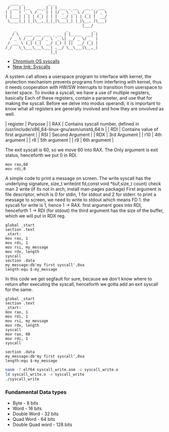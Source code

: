 ```
  ____ _           _ _                       
 / ___| |__   __ _| | | ___ _ __   __ _  ___ 
| |   | '_ \ / _` | | |/ _ \ '_ \ / _` |/ _ \
| |___| | | | (_| | | |  __/ | | | (_| |  __/
 \____|_| |_|\__,_|_|_|\___|_| |_|\__, |\___|
                                  |___/      
    _                      _           _ 
   / \   ___ ___ ___ _ __ | |_ ___  __| |
  / _ \ / __/ __/ _ \ '_ \| __/ _ \/ _` |
 / ___ \ (_| (_|  __/ |_) | ||  __/ (_| |
/_/   \_\___\___\___| .__/ \__\___|\__,_|
                    |_|                  
```
* [Chromium OS syscalls](https://chromium.googlesource.com/chromiumos/docs/+/master/constants/syscalls.md)
* [New link: Syscalls](https://chromium.googlesource.com/chromiumos/docs/+/HEAD/constants/syscalls.md)

A system call allows a userspace program to interface with kernel, the protection mechanism prevents  programs from interfering with kernel, thus it needs cooperation with HW/SW interrupts to transition from userspace to kernel space. 
To invoke a syscall, we have a use of multiple registers, basically Each of these registers, contain a parameter, and use that for making the syscall. Before we delve into modus operandi, it is important to know what all registers are generally involved and how they are onvolved as well.

| register | Purpose                                                                           |
| RAX      | Contains syscall number, defined in /usr/include/x86_64-linux-gnu/asm/unistd_64.h |
| RDI      | Contains value of first argument                                                  |
| RSI      | Second Argument                                                                   |
| RDX      | 3rd Argument                                                                      |
| r10      | 4th argument                                                                      |
| r8       | 5th argument                                                                      |
| r9       | 6th argument                                                                      |

The exit syscall is 60, so we move 60 into RAX. The Only argument is exit status, henceforth we put 0 in RDI.

```
mov rax,60
mov rdi,0
```

A simple code to print a message on screen. The write syscall has the underlying signature, 
size_t write(int fd,const void *buf,size_t count)
check man 2 write (if its not in arch, install man-pages package)
First argument is file descriptor, which is 0 for stdin, 1 for stdout and 2 for stderr.
to print a message to screen, we need to write to stdout which means FD 1.
the syscall for write is 1, hence 1 -> RAX.
first argument goes into RDI, henceforth 1 -> RDI (for stdout)
the third argument has the size of the buffer, which we will put in RDX reg.

```
global _start
section .text
_start:
mov rax, 1
mov rdi, 1
mov rsi, my_message
mov rdx, length
syscall
section .data
my_message:db'my first syscall',0xa
length:equ $-my_message
```
In this code we get segfault for sure, because we don't know where to return after executing the syscall, henceforth we gotta add an exit syscall for the same.

```
global _start
section .text
_start:
mov rax, 1
mov rdi, 1
mov rsi, my_message
mov rdx, length
syscall
mov rax, 60
mox rdi, 1
syscall

section .data
my_message:db'my first syscall',0xa
length:equ $-my_message
```

```bash
nasm -f elf64 syscall_write.asm -o syscall_write.o
ld syscall_write.o -o syscall_write
./syscall_write
```

### Fundamental Data types
* Byte - 8 bits
* Word - 16 bits
* Double Word - 32 bits
* Quad Word - 64 bits
* Double Quad word - 128 bits


